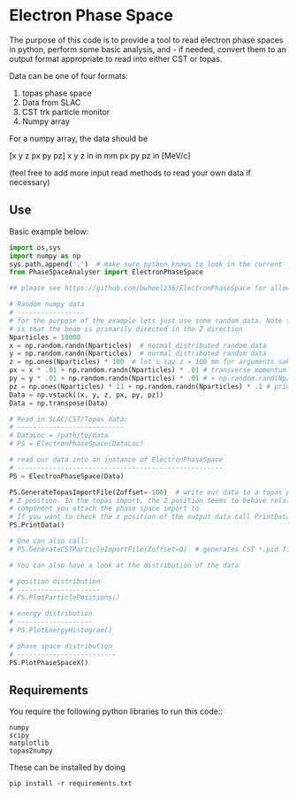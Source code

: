 # Electron Phase Space

The purpose of this code is to provide a tool to read electron phase spaces in python, perform some basic analysis, and - if needed, convert them to an output format appropriate to read into either CST or topas.

Data can be one of four formats:

1. topas phase space
2. Data from SLAC
3. CST trk particle monitor
3. Numpy array

For a numpy array, the data should be

[x y z px py pz]
x y z in in mm
px py pz  in [MeV/c]

(feel free to add more input read methods to read your own data if necessary)

## Use

Basic example below:

```python
import os,sys
import numpy as np
sys.path.append('.')  # make sure python knows to look in the current folder
from PhaseSpaceAnalyser import ElectronPhaseSpace

## please see https://github.com/bwheelz36/ElectronPhaseSpace for allowable data imports:

# Random numpy data
# -----------------
# for the purpose of the example lets just use some random data. Note that here and throughout the code the assumption
# is that the beam is primarily directed in the Z direction
Nparticles = 10000
x = np.random.randn(Nparticles)  # normal distributed random data
y = np.random.randn(Nparticles)  # normal distributed random data
z = np.ones(Nparticles) * 100  # let's say z = 100 mm for arguments sake
px = x * .01 + np.random.randn(Nparticles) * .01 # transverse momentum with some noise (MeV)
py = y * .01 + np.random.randn(Nparticles) * .01 # + np.random.rand(Nparticles) * .001 # transverse momentum with some noise (MeV)
pz = np.ones(Nparticles) * 11 + np.random.randn(Nparticles) * .1 # primary beam direction
Data = np.vstack((x, y, z, px, py, pz))
Data = np.transpose(Data)

# Read in SLAC/CST/Topas data:
# ---------------------------
# DataLoc = /path/to/data
# PS = ElectronPhaseSpace(DataLoc)

# read our data into an instance of ElectronPhaseSpace
# ----------------------------------------------------
PS = ElectronPhaseSpace(Data)

PS.GenerateTopasImportFile(Zoffset=-100)  # write our data to a topas phase space file, with Zoffset controlling the
# Z position. In the topas import, the Z position seems to behave relative to the local coordinate system of whatever
# component you attach the phase space import to
# If you want to check the z position of the output data call PrintData again:
PS.PrintData()

# One can also call:
# PS.GenerateCSTParticleImportFile(Zoffset=0)  # generates CST *.pid file

# You can also have a look at the distribution of the data

# position distribution
# ---------------------
# PS.PlotParticlePositions()

# energy distribution
# -------------------
# PS.PlotEnergyHistogram()

# phase space distribution
# -------------------------
PS.PlotPhaseSpaceX()
```

## Requirements

You require the following python libraries to run this code::

	numpy
	scipy
	matplotlib
	topas2numpy
	
These can be installed by doing

```
pip install -r requirements.txt
```
   
